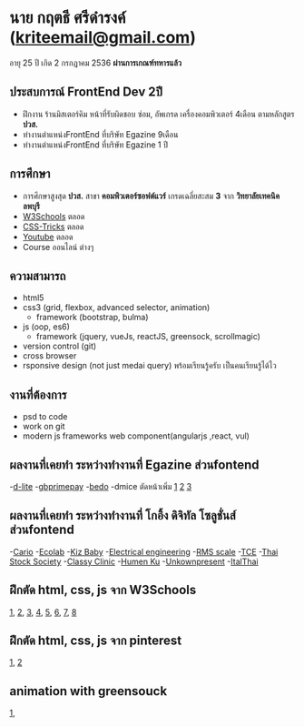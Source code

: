  # นาย กฤตธี ศรีดำรงค์  (kriteemail@gmail.com)
อายุ 25 ปี เกิด 2 กรกฎาคม 2536
**ผ่านการเกณฑ์ทหารแล้ว**
## ประสบการณ์ FrontEnd Dev 2ปี 
- ฝึกงาน ร้านมิสเตอร์คิม หน้าที่รับผิดชอบ ซ่อม, อัพเกรด เครื่องคอมพิวเตอร์ 4เดือน ตามหลักสูตร **ปวส.**
- ทำงานตำแหน่งFrontEnd ที่บริษัท Egazine 9เดือน
- ทำงานตำแหน่งFrontEnd ที่บริษัท Egazine 1 ปี

## การศึกษา
- การศึกษาสูงสุด **ปวส.** สาขา **คอมพิวเตอร์ซอฟต์แวร์** เกรดเฉลี่ยสะสม **3** จาก **วิทยาลัยเทคนิคลพบุรี**
- [W3Schools](https://www.w3schools.com/) ตลอด
- [CSS-Tricks](https://css-tricks.com/) ตลอด
- [Youtube](https://youtube.com/) ตลอด
- Course ออนไลน์ ต่างๆ
##  ความสามารถ 
- html5
- css3 (grid, flexbox, advanced selector, animation)
  - framework (bootstrap, bulma)
- js (oop, es6)
  - framework (jquery, vueJs, reactJS, greensock, scrollmagic)
- version control (git)
- cross browser
- rsponsive design (not just medai query)
  พร้อมเรียนรู้ครับ เป็นคนเรียนรู้ได้ไว
## งานที่ต้องการ 
- psd to code
- work on git
- modern js frameworks web component(angularjs ,react, vul)
## ผลงานที่เคยทำ ระหว่างทำงานที่ Egazine  ส่วนfontend
 -[d-lite](http://www.d-lite.co.th/)
 -[gbprimepay](https://www.gbprimepay.com/)
 -[bedo](http://www1.bedo.or.th/bedo/home.php)
 -dmice ตัดหน้าเพิ่ม 
 [1](http://dmiceplanner.businesseventsthailand.com/dmice/campaign-d-c.php)
 [2](http://dmiceplanner.businesseventsthailand.com/dmice/campaign-d-e.php)
 [3](http://dmiceplanner.businesseventsthailand.com/dmice/copromotionwithtat.php)
## ผลงานที่เคยทำ ระหว่างทำงานที่ โกอิ้ง ดิจิทัล โซลูชั่นส์  ส่วนfontend
-[Cario](http://wordpress-155228-563366.cloudwaysapps.com/)
-[Ecolab](http://wordpress-155228-650421.cloudwaysapps.com/)
-[Kiz Baby](https://woocommerce-155228-821397.cloudwaysapps.com/)
-[Electrical engineering](http://ee.eng.su.ac.th/ )
-[RMS scale](http://rmsdigitalscale.com/home/shop/)
-[TCE](http://wordpress-155228-605457.cloudwaysapps.com/)
-[Thai Stock Society](http://wordpress-155228-536664.cloudwaysapps.com/)
-[Classy Clinic](http://wordpress-155228-630339.cloudwaysapps.com/)
-[Humen Ku](http://phpstack-155228-700635.cloudwaysapps.com/Exam)
-[Unkownpresent](https://unknownpresent.com/)
-[ItalThai](http://www.italthaiengineering.com/backupGoing/)
 
## ฝึกตัด html, css, js จาก W3Schools
 [1](https://cdn.rawgit.com/kriteeT/portfolio/ae1c6f1c/work/About-me/index.html), 
 [2](https://cdn.rawgit.com/kriteeT/portfolio/ae1c6f1c/work/social/index.html),
 [3](https://cdn.rawgit.com/kriteeT/portfolio/a5e1b722/work/mailbox/index.html),
 [4](https://rawgit.com/kriteeT/portfolio/master/work/webhotel/index.html),
 [5](https://cdn.rawgit.com/kriteeT/portfolio/ae1c6f1c/work/admin/index.html),
 [6](https://cdn.rawgit.com/kriteeT/portfolio/ae1c6f1c/work/practice/index.html),
 [7](https://rawgit.com/kriteeT/portfolio/master/work/webhotel/index.html),
 [8](https://rawgit.com/kriteeT/portfolio/master/work/mobile/index.html)
## ฝึกตัด html, css, js จาก pinterest
 [1](https://cdn.rawgit.com/kriteeT/portfolio/73de9300/work/psd1/index.html), 
 [2](https://cdn.rawgit.com/kriteeT/portfolio/73de9300/work/psd2/index.html)
## animation with greensouck
 [1](https://rawgit.com/kriteeT/portfolio/master/work/psd1-animation/index.html), 



 
